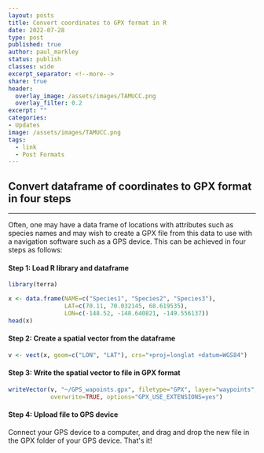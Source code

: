 ```yaml
---
layout: posts
title: Convert coordinates to GPX format in R
date: 2022-07-28
type: post
published: true
author: paul_markley
status: publish
classes: wide
excerpt_separator: <!--more-->
share: true
header:
  overlay_image: /assets/images/TAMUCC.png
  overlay_filter: 0.2
excerpt: ""
categories:
- Updates
image: /assets/images/TAMUCC.png
tags:
  - link
  - Post Formats
---
```


## Convert dataframe of coordinates to GPX format in four steps

<hr>

Often, one may have a data frame of locations with attributes such as species
names and may wish to create a GPX file from this data to use with a navigation software such as a GPS device. This can be achieved in four steps as follows:

#### Step 1: Load R library and dataframe
```r
library(terra)

x <- data.frame(NAME=c("Species1", "Species2", "Species3"),
                LAT=c(70.11, 70.032145, 68.619535),
                LON=c(-148.52, -148.640821, -149.556137))
head(x)
```

#### Step 2: Create a spatial vector from the dataframe

```r
v <- vect(x, geom=c("LON", "LAT"), crs="+proj=longlat +datum=WGS84")
```

#### Step 3: Write the spatial vector to file in GPX format

```r
writeVector(v, "~/GPS_wapoints.gpx", filetype="GPX", layer="waypoints", 
            overwrite=TRUE, options="GPX_USE_EXTENSIONS=yes")
```

#### Step 4: Upload file to GPS device
Connect your GPS device to a computer, and drag and drop the new file in the GPX folder of your GPS device. That's it!


